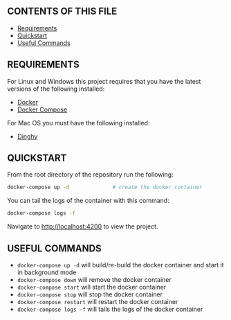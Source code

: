 ## CONTENTS OF THIS FILE

 * [Requirements](#Requirements)
 * [Quickstart](#Quickstart)
 * [Useful Commands](#Useful-Commands)

## REQUIREMENTS

For Linux and Windows this project requires that you have the latest versions of the following installed:

 * [Docker](https://www.docker.com)
 * [Docker Compose](https://docs.docker.com/compose)
 
For Mac OS you must have the following installed:

 * [Dinghy](https://github.com/codekitchen/dinghy)
 
 ## QUICKSTART
 
 From the root directory of the repository run the following:
 
 ```bash
 docker-compose up -d              # create the docker container
 ```
 
 You can tail the logs of the container with this command:
 
 ```bash
 docker-compose logs -f
 ```
 
 Navigate to [http://localhost:4200](http://localhost:4200) to view the project.
 
 ## USEFUL COMMANDS
 
  * `docker-compose up -d` will build/re-build the docker container and start it in background mode
  * `docker-compose down` will remove the docker container
  * `docker-compose start` will start the docker container
  * `docker-compose stop` will stop the docker container
  * `docker-compose restart` will restart the docker container
  * `docker-compose logs -f` will tails the logs of the docker container

